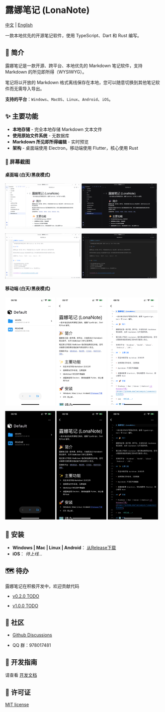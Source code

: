 # 露娜笔记 (LonaNote)

[中文](./README.md) | [English](./README_en.md)

一款本地优先的开源笔记软件，使用 TypeScript、Dart 和 Rust 编写。

## 🎉 简介

露娜笔记是一款开源、跨平台、本地优先的 Markdown 笔记软件，支持 Markdown 的所见即所得（WYSIWYG）。

笔记将以开放的 Markdown 格式离线保存在本地，您可以随意切换到其他笔记软件而无需导入导出。

**支持的平台**：`Windows`、`MacOS`、`Linux`、`Android`、`iOS`。


## ✨ 主要功能

- **本地存储** - 完全本地存储 Markdown 文本文件
- **使用原始文件系统** - 无数据库
- **Markdown 所见即所得编辑** - 实时预览
- **架构** - 桌面端使用 Electron，移动端使用 Flutter，核心使用 Rust

### 📸 屏幕截图

#### 桌面端 (白天/黑夜模式)

<p>
    <img src="./docs/screenshots/screenshot-1.png" width="48%" />
    <img src="./docs/screenshots/screenshot-dark-1.png" width="48%" />
</p>

<p>
    <img src="./docs/screenshots/screenshot-2.png" width="48%" />
    <img src="./docs/screenshots/screenshot-dark-2.png" width="48%" />
</p>

#### 移动端 (白天/黑夜模式)
<p>
    <img src="./docs/screenshots/mobile-01.png" width="32%" />
    <img src="./docs/screenshots/mobile-02.png" width="32%" />
    <img src="./docs/screenshots/mobile-03.png" width="32%" />
</p>

<p>
    <img src="./docs/screenshots/mobile-dark-01.png" width="32%" />
    <img src="./docs/screenshots/mobile-dark-02.png" width="32%" />
    <img src="./docs/screenshots/mobile-dark-03.png" width="32%" />
</p>


## 🚀 安装

- **Windows | Mac | Linux | Android**： [从Release下载](https://github.com/luoluoqixi/lonanote/releases)
- **iOS**： *待上线...*


## 🗺 待办

露娜笔记在积极开发中，欢迎贡献代码

- [v0.2.0 TODO](https://github.com/users/luoluoqixi/projects/3)

- [v1.0.0 TODO](https://github.com/users/luoluoqixi/projects/4)

## 💬 社区

- [Github Discussions](https://github.com/luoluoqixi/lonanote/discussions)

- QQ 群：978017481

## 🔨 开发指南

请查看 [开发文档](./ui/README.md)

## 📝 许可证

[MIT license](https://github.com/luoluoqixi/lonanote/blob/main/LICENSE)

